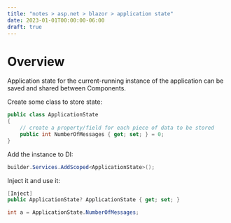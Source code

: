 ```yaml
---
title: "notes > asp.net > blazor > application state"
date: 2023-01-01T00:00:00-06:00
draft: true
---
```


# Overview
Application state for the current-running instance of the application can be saved and shared between Components.

Create some class to store state:
```cs
public class ApplicationState
{
    // create a property/field for each piece of data to be stored
    public int NumberOfMessages { get; set; } = 0;
}
```

Add the instance to DI:
```cs
builder.Services.AddScoped<ApplicationState>();
```

Inject it and use it:
```cs
[Inject]
public ApplicationState? ApplicationState { get; set; }

int a = ApplicationState.NumberOfMessages;
